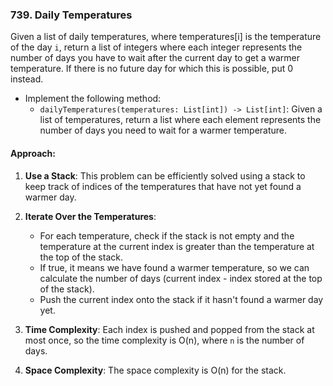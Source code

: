 ### 739. Daily Temperatures

Given a list of daily temperatures, where temperatures[i] is the temperature of the day `i`, return a list of integers where each integer represents the number of days you have to wait after the current day to get a warmer temperature. If there is no future day for which this is possible, put 0 instead.

- Implement the following method:
  - `dailyTemperatures(temperatures: List[int]) -> List[int]`: Given a list of temperatures, return a list where each element represents the number of days you need to wait for a warmer temperature.

#### Approach:

1. **Use a Stack**: This problem can be efficiently solved using a stack to keep track of indices of the temperatures that have not yet found a warmer day.

2. **Iterate Over the Temperatures**:
   - For each temperature, check if the stack is not empty and the temperature at the current index is greater than the temperature at the top of the stack.
   - If true, it means we have found a warmer temperature, so we can calculate the number of days (current index - index stored at the top of the stack).
   - Push the current index onto the stack if it hasn't found a warmer day yet.

3. **Time Complexity**: Each index is pushed and popped from the stack at most once, so the time complexity is O(n), where `n` is the number of days.

4. **Space Complexity**: The space complexity is O(n) for the stack.
